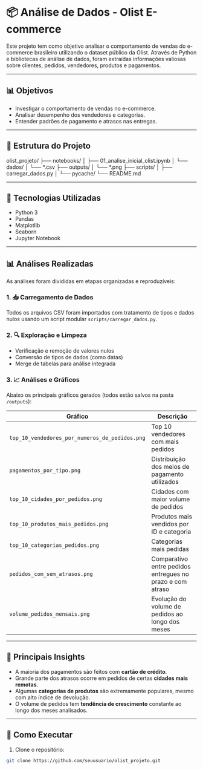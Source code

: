 # 📦 Análise de Dados - Olist E-commerce

Este projeto tem como objetivo analisar o comportamento de vendas do e-commerce brasileiro utilizando o dataset público da Olist. Através de Python e bibliotecas de análise de dados, foram extraídas informações valiosas sobre clientes, pedidos, vendedores, produtos e pagamentos.

---

## 📊 Objetivos

- Investigar o comportamento de vendas no e-commerce.
- Analisar desempenho dos vendedores e categorias.
- Entender padrões de pagamento e atrasos nas entregas.

---

## 📁 Estrutura do Projeto

olist_projeto/
├── notebooks/
│ ├── 01_analise_inicial_olist.ipynb
│ └── dados/
│   └── *.csv
├── outputs/
│ └── *.png
├── scripts/
│ ├── carregar_dados.py
│ └── pycache/
└── README.md

---

## 🧰 Tecnologias Utilizadas

- Python 3
- Pandas
- Matplotlib
- Seaborn
- Jupyter Notebook

---

## 📊 Análises Realizadas

As análises foram divididas em etapas organizadas e reproduzíveis:

### 1. 📥 Carregamento de Dados

Todos os arquivos CSV foram importados com tratamento de tipos e dados nulos usando um script modular `scripts/carregar_dados.py`.

### 2. 🔍 Exploração e Limpeza

- Verificação e remoção de valores nulos
- Conversão de tipos de dados (como datas)
- Merge de tabelas para análise integrada

### 3. 📈 Análises e Gráficos

Abaixo os principais gráficos gerados (todos estão salvos na pasta `/outputs`):

| Gráfico | Descrição |
|--------|-----------|
| `top_10_vendedores_por_numeros_de_pedidos.png` | Top 10 vendedores com mais pedidos |
| `pagamentos_por_tipo.png` | Distribuição dos meios de pagamento utilizados |
| `top_10_cidades_por_pedidos.png` | Cidades com maior volume de pedidos |
| `top_10_produtos_mais_pedidos.png` | Produtos mais vendidos por ID e categoria |
| `top_10_categorias_pedidos.png` | Categorias mais pedidas |
| `pedidos_com_sem_atrasos.png` | Comparativo entre pedidos entregues no prazo e com atraso |
| `volume_pedidos_mensais.png` | Evolução do volume de pedidos ao longo dos meses |

---

## 📌 Principais Insights

- A maioria dos pagamentos são feitos com **cartão de crédito**.
- Grande parte dos atrasos ocorre em pedidos de certas **cidades mais remotas**.
- Algumas **categorias de produtos** são extremamente populares, mesmo com alto índice de devolução.
- O volume de pedidos tem **tendência de crescimento** constante ao longo dos meses analisados.

---

## 🚀 Como Executar

1. Clone o repositório:
```bash
git clone https://github.com/seuusuario/olist_projeto.git